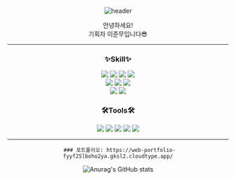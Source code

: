 <div align="center">    

![header](https://capsule-render.vercel.app/api?type=SLICE&color=random&height=300&section=header&text=Hello%20Moo%20World!&animation=fadeIn&fontSize=70)    


안녕하세요!     
기획자 이준무입니다😎      

---     
### ✨Skill✨


<img src="https://img.shields.io/badge/HTML-E34F26?style=flat-square&logo=HTML5&logoColor=white"/>
<img src="https://img.shields.io/badge/CSS3-1572B6?style=flat-square&logo=CSS3&logoColor=white"/>
<img src="https://img.shields.io/badge/JavaScript-F7DF1E?style=flat-square&logo=JavaScript&logoColor=white"/>
<img src="https://img.shields.io/badge/JQuery-0769AD?style=flat-square&logo=JQuery&logoColor=white"/>   <br>   


<img src="https://img.shields.io/badge/Node.js-339933?style=flat-square&logo=Node.js&logoColor=white"/>
<img src="https://img.shields.io/badge/React-61DAFB?style=flat-square&logo=React&logoColor=white"/>
<img src="https://img.shields.io/badge/SQLite-003B57?style=flat-square&logo=SQLite&logoColor=white"/>    <br>

<img src="https://img.shields.io/badge/Photoshop-31A8FF?style=flat-square&logo=Adobe Photoshop&logoColor=white"/>
<img src="https://img.shields.io/badge/Illustrator-FF9A00?style=flat-square&logo=Adobe Illustrator&logoColor=white"/>
     

### 🛠Tools🛠
    

<img src="https://img.shields.io/badge/Vscode-007ACC?style=flat-square&logo=Visual Studio Code&logoColor=white"/>
<img src="https://img.shields.io/badge/Photoshop-31A8FF?style=flat-square&logo=Adobe Photoshop&logoColor=white"/>
<img src="https://img.shields.io/badge/Illustrator-FF9A00?style=flat-square&logo=Adobe Illustrator&logoColor=white"/>
<img src="https://img.shields.io/badge/GitHub-181717?style=flat-square&logo=GitHub&logoColor=white"/>
<img src="https://img.shields.io/badge/Figma-F24E1E?style=flat-square&logo=Figma&logoColor=white"/>

----

     
     ### 포트폴리오: https://web-portfolio-fyyf25lboho2ya.gksl2.cloudtype.app/























![Anurag's GitHub stats](https://github-readme-stats.vercel.app/api?username=leejunmoo&show_icons=true&theme=radical)
</div>
